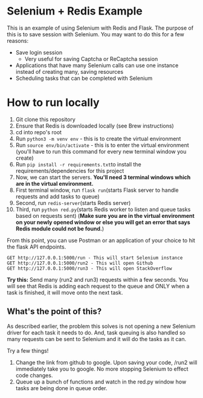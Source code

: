 # Selenium + Redis Example

This is an example of using Selenium with Redis and Flask. The purpose of this is to save session with Selenium. You may want to do this for a few reasons: 
 - Save login session
	 - Very useful for saving Captcha or ReCaptcha session 
 - Applications that have many Selenium calls can use one instance instead of creating many, saving resources
 - Scheduling tasks that can be completed with Selenium

# How to run locally

 1. Git clone this repository 
 2. Ensure that Redis is downloaded locally (see Brew instructions)
 3. cd into repo's root
 4. Run `python3 -m venv env` - this is to create the virtual environment
 5. Run `source env/bin/activate` - this is to enter the virtual environment (you'll have to run this command for every new terminal window you create)
 6. Run `pip install -r requirements.txt`to install the requirements/dependencies for this project
 7. Now, we can start the servers. **You'll need 3 terminal windows which are in the virtual environment.** 
 8. First terminal window, run `flask run`(starts Flask server to handle requests and add tasks to queue)
 9. Second, run `redis-server`(starts Redis server) 
 10. Third, run `python red.py`(starts Redis worker to listen and queue tasks based on requests sent) (**Make sure you are in the virtual environment on your newly opened window or else you will get an error that says Redis module could not be found.**)

From this point, you can use Postman or an application of your choice to hit the flask API endpoints. 

   

    GET http://127.0.0.1:5000/run - This will start Selenium instance
    GET http://127.0.0.1:5000/run2 - This will open Github
    GET http://127.0.0.1:5000/run3 - This will open StackOverflow
**Try this:** Send many (run2 and run3) requests within a few seconds. You will see that Redis is adding each request to the queue and ONLY when a task is finished, it will move onto the next task. 

## What's the point of this?

As described earlier, the problem this solves is not opening a new Selenium driver for each task it needs to do. And, task queuing is also handled so many requests can be sent to Selenium and it will do the tasks as it can. 

Try a few things!
1. Change the link from github to google. Upon saving your code, /run2 will immediately take you to google. No more stopping Selenium to effect code changes.
2. Queue up a bunch of functions and watch in the red.py window how tasks are being done in queue order.
